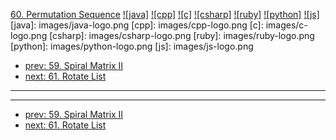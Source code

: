 [60. Permutation Sequence](https://leetcode.com/problems/permutation-sequence/)
[![java]](https://github.com/leetcode-study-group/leetcode-java-solutions/blob/master/060-permutation-sequence.md)
[![cpp]](https://github.com/leetcode-study-group/leetcode-cpp-solutions/blob/master/060-permutation-sequence.md)
[![c]](https://github.com/leetcode-study-group/leetcode-c-solutions/blob/master/060-permutation-sequence.md)
[![csharp]](https://github.com/leetcode-study-group/leetcode-csharp-solutions/blob/master/060-permutation-sequence.md)
[![ruby]](https://github.com/leetcode-study-group/leetcode-ruby-solutions/blob/master/060-permutation-sequence.md)
[![python]](https://github.com/leetcode-study-group/leetcode-python-solutions/blob/master/060-permutation-sequence.md)
[![js]](https://github.com/leetcode-study-group/leetcode-js-solutions/blob/master/060-permutation-sequence.md)
[java]: images/java-logo.png
[cpp]: images/cpp-logo.png
[c]: images/c-logo.png
[csharp]: images/csharp-logo.png
[ruby]: images/ruby-logo.png
[python]: images/python-logo.png
[js]: images/js-logo.png

- [prev: 59. Spiral Matrix II](059-spiral-matrix-ii.md)
- [next: 61. Rotate List](061-rotate-list.md)

---


---

- [prev: 59. Spiral Matrix II](059-spiral-matrix-ii.md)
- [next: 61. Rotate List](061-rotate-list.md)
